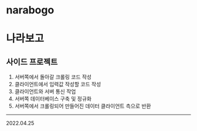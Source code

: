 # narabogo



# 나라보고 

## 사이드 프로젝트

1. 서버쪽에서 돌아갈 크롤링 코드 작성
2. 클라이언트에서 입력값 작성할 코드 작성
3. 클라이언트와 서버 통신 작업
4. 서버쪽 데이터베이스 구축 및 정규화
5. 서버쪽에서 크롤링되어 만들어진 데이터 클라이언트 측으로 반환

---

2022.04.25